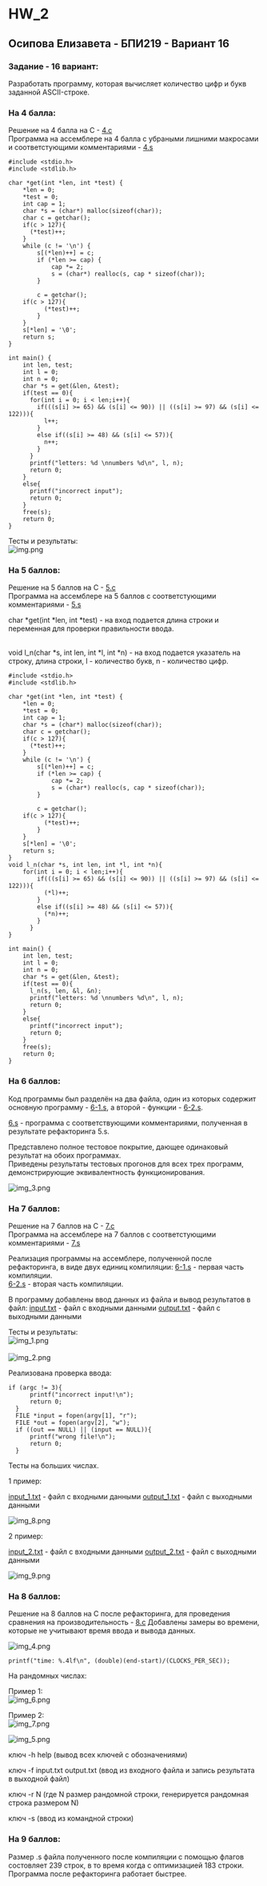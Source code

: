 # HW_2
## Осипова Елизавета - БПИ219 - Вариант 16

### Задание - 16 вариант:
Разработать программу, которая вычисляет количество цифр и букв заданной ASCII-строке.


### На 4 балла:
Решение на 4 балла на C - [4.c](4.c) 
<br>Программа на ассемблере на 4 балла с убраными лишними макросами и соответстующими комментариями  - [4.s](4.s) </br>

```
#include <stdio.h>
#include <stdlib.h>

char *get(int *len, int *test) {
    *len = 0; 
    *test = 0;
    int cap = 1; 
    char *s = (char*) malloc(sizeof(char)); 
    char c = getchar();
    if(c > 127){
      (*test)++;
    }  
    while (c != '\n') {
        s[(*len)++] = c; 
        if (*len >= cap) {
            cap *= 2; 
            s = (char*) realloc(s, cap * sizeof(char)); 
        }

        c = getchar();
	if(c > 127){
          (*test)++;
        }          
    }
    s[*len] = '\0'; 
    return s; 
}

int main() {
    int len, test; 
    int l = 0;
    int n = 0;
    char *s = get(&len, &test);
    if(test == 0){
      for(int i = 0; i < len;i++){
        if(((s[i] >= 65) && (s[i] <= 90)) || ((s[i] >= 97) && (s[i] <= 122))){
          l++;
        }
        else if((s[i] >= 48) && (s[i] <= 57)){
          n++;
        }
      }
      printf("letters: %d \nnumbers %d\n", l, n);
      return 0; 
    }
    else{
      printf("incorrect input");
      return 0;
    }
    free(s); 
    return 0;
}
```

Тесты и результаты:
<br >![img.png](img.png)</br>

### На 5 баллов:

Решение на 5 баллов на С - [5.c](5.c)
<br> Программа на ассемблере на 5 баллов с соответстующими комментариями  - [5.s](5.s) </br>

char *get(int *len, int *test) - на вход подается длина строки и переменная для проверки правильности ввода.

<br>void l_n(char *s, int len, int *l, int *n) -  на вход подается указатель на строку, длина строки, l - количество букв, n - количество цифр.</br>

```
#include <stdio.h>
#include <stdlib.h>

char *get(int *len, int *test) {
    *len = 0; 
    *test = 0;
    int cap = 1; 
    char *s = (char*) malloc(sizeof(char)); 
    char c = getchar();
    if(c > 127){
      (*test)++;
    }  
    while (c != '\n') {
        s[(*len)++] = c; 
        if (*len >= cap) {
            cap *= 2; 
            s = (char*) realloc(s, cap * sizeof(char)); 
        }

        c = getchar();
	if(c > 127){
          (*test)++;
        }          
    }
    s[*len] = '\0'; 
    return s; 
}
void l_n(char *s, int len, int *l, int *n){
    for(int i = 0; i < len;i++){
        if(((s[i] >= 65) && (s[i] <= 90)) || ((s[i] >= 97) && (s[i] <= 122))){
          (*l)++;
        }
        else if((s[i] >= 48) && (s[i] <= 57)){
          (*n)++;
        }
      }
}

int main() {
    int len, test; 
    int l = 0;
    int n = 0;
    char *s = get(&len, &test);
    if(test == 0){
      l_n(s, len, &l, &n);
      printf("letters: %d \nnumbers %d\n", l, n);
      return 0; 
    }
    else{
      printf("incorrect input");
      return 0;
    }
    free(s); 
    return 0;
}
```

### На 6 баллов:
Код программы был разделён на два файла, один из которых содержит основную программу - [6-1.s](6-1.s), а второй - функции - [6-2.s](6-2.s). 

[6.s](6.s) - программа с соответствующими комментариями, полученная в результате рефакторинга 5.s.

Представлено полное тестовое покрытие, дающее одинаковый результат на обоих программах.
<br>Приведены результаты тестовых прогонов для всех трех программ, демонстрирующие эквивалентность функционирования.</br>

![img_3.png](img_3.png)

### На 7 баллов:

Решение на 7 баллов на С - [7.c](7.c)
<br>Программа на ассемблере на 7 баллов с соответстующими комментариями  - [7.s](7.s) </br>

Реализация программы на ассемблере, полученной после рефакторинга, в виде двух единиц компиляции:
[6-1.s](6-1.s) - первая часть компиляции. <br>
[6-2.s](6-2.s) - вторая часть компиляции.

В программу добавлены ввод данных из файла и вывод результатов в файл:
[input.txt](input.txt) - файл с входными данными
[output.txt](output.txt) - файл с выходными данными

Тесты и результаты:
<br>![img_1.png](img_1.png)</br>
<br>![img_2.png](img_2.png)</br>

Реализована проверка ввода:

```
if (argc != 3){
	  printf("incorrect input!\n");
	  return 0;
  }
  FILE *input = fopen(argv[1], "r");
  FILE *out = fopen(argv[2], "w");
  if ((out == NULL) || (input == NULL)){
	  printf("wrong file!\n");
	  return 0;
  }
```


Тесты на больших числах.

1 пример:

[input_1.txt](input_1.txt) - файл с входными данными
[output_1.txt](output_1.txt) - файл с выходными данными

![img_8.png](img_8.png)

2 пример:

[input_2.txt](input_2.txt) - файл с входными данными
[output_2.txt](output_2.txt) - файл с выходными данными

![img_9.png](img_9.png)

### На 8 баллов:

Решение на 8 баллов на С после рефакторинга, для проведения сравнения на производительность - [8.c](8.c) 
Добавлены замеры во времени, которые не учитывают время ввода и вывода данных. 

![img_4.png](img_4.png)

```
printf("time: %.4lf\n", (double)(end-start)/(CLOCKS_PER_SEC));
```

На рандомных числах:

Пример 1:
<br>![img_6.png](img_6.png)

Пример 2:
<br>![img_7.png](img_7.png)


![img_5.png](img_5.png)

ключ -h help (вывод всех ключей с обозначениями)

ключ -f input.txt output.txt (ввод из входного файла и запись результата в выходной файл)

ключ -r N (где N размер рандомной строки, генерируется рандомная строка размером N)

ключ -s (ввод из командной строки)

### На 9 баллов:
Размер .s файла полученного после компиляции с помощью флагов состовляет 239 строк, в то время когда с оптимизацией 183 строки.
Программа после рефакторинга работает быстрее. 























